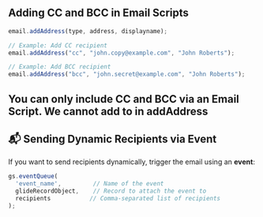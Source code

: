 
## Adding CC and BCC in Email Scripts

```javascript
email.addAddress(type, address, displayname);

// Example: Add CC recipient
email.addAddress("cc", "john.copy@example.com", "John Roberts");

// Example: Add BCC recipient
email.addAddress("bcc", "john.secret@example.com", "John Roberts");
```

You can only include **CC** and **BCC** via an **Email Script**.
We cannot add to in addAddress
---

## 📬 Sending Dynamic Recipients via Event

If you want to send recipients dynamically, trigger the email using an **event**:

```javascript
gs.eventQueue(
  'event_name',         // Name of the event
  glideRecordObject,    // Record to attach the event to
  recipients           // Comma-separated list of recipients
);
```

